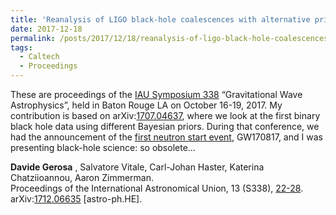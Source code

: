 ```yaml
---
title: 'Reanalysis of LIGO black-hole coalescences with alternative prior assumptions'
date: 2017-12-18
permalink: /posts/2017/12/18/reanalysis-of-ligo-black-hole-coalescences-with-alternative-prior-assumptions
tags:
  - Caltech
  - Proceedings
---
```


These are proceedings of the [IAU Symposium 338](<http://iau338.lsu.edu/>) “Gravitational Wave Astrophysics”, held in Baton Rouge LA on October 16-19, 2017. My contribution is based on arXiv:[1707.04637](<http://arxiv.org/abs/arXiv:1707.04637>), where we look at the first binary black hole data using different Bayesian priors. During that conference, we had the announcement of the [first neutron start event](<https://www.ligo.caltech.edu/page/press-release-gw170817>), GW170817, and I was presenting black-hole science: so obsolete…

**Davide Gerosa** , Salvatore Vitale, Carl-Johan Haster, Katerina Chatziioannou, Aaron Zimmerman.  
Proceedings of the International Astronomical Union, 13 (S338), [22-28](<https://doi.org/10.1017/S1743921318003587>).  
arXiv:[1712.06635](<http://arxiv.org/abs/arXiv:1712.06635>) [astro-ph.HE].

